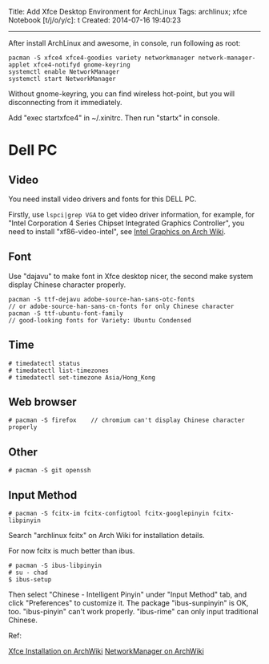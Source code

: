 Title: Add Xfce Desktop Environment for ArchLinux
Tags: archlinux; xfce
Notebook [t/j/o/y/c]: t
Created: 2014-07-16 19:40:23

------

After install ArchLinux and awesome, in console, run following as root:

```
pacman -S xfce4 xfce4-goodies variety networkmanager network-manager-applet xfce4-notifyd gnome-keyring
systemctl enable NetworkManager
systemctl start NetworkManager
```

Without gnome-keyring, you can find wireless hot-point, but you will disconnecting from it immediately.

Add "exec startxfce4" in ~/.xinitrc. Then run "startx" in console.

# Dell PC

## Video

You need install video drivers and fonts for this DELL PC.

Firstly, use `lspci|grep VGA` to get video driver information, for example,
for "Intel Corporation 4 Series Chipset Integrated Graphics Controller",
you need to install "xf86-video-intel",
see [Intel Graphics on Arch Wiki](https://wiki.archlinux.org/index.php/Intel_Graphics#Installation).

## Font

Use "dajavu" to make font in Xfce desktop nicer,
the second make system display Chinese character properly.

```
pacman -S ttf-dejavu adobe-source-han-sans-otc-fonts
// or adobe-source-han-sans-cn-fonts for only Chinese character
pacman -S ttf-ubuntu-font-family
// good-looking fonts for Variety: Ubuntu Condensed
```

## Time

    # timedatectl status
    # timedatectl list-timezones
    # timedatectl set-timezone Asia/Hong_Kong

## Web browser

    # pacman -S firefox    // chromium can't display Chinese character properly

## Other

    # pacman -S git openssh

## Input Method

    # pacman -S fcitx-im fcitx-configtool fcitx-googlepinyin fcitx-libpinyin

Search "archlinux fcitx" on Arch Wiki for installation details.

For now fcitx is much better than ibus.

    # pacman -S ibus-libpinyin
    # su - chad
    $ ibus-setup

Then select "Chinese - Intelligent Pinyin" under "Input Method" tab, and click "Preferences" to customize it.
The package "ibus-sunpinyin" is OK, too.
"ibus-pinyin" can't work properly.
"ibus-rime" can only input traditional Chinese.

Ref:

[Xfce Installation on ArchWiki](https://wiki.archlinux.org/index.php/xfce#Installation)
[NetworkManager on ArchWiki](https://wiki.archlinux.org/index.php/NetworkManager)
